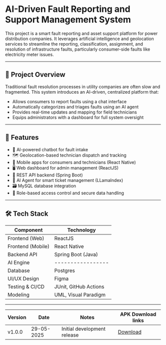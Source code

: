# AI-Driven Fault Reporting and Support Management System

This project is a smart fault reporting and asset support platform for power distribution companies. It leverages artificial intelligence and geolocation services to streamline the reporting, classification, assignment, and resolution of infrastructure faults, particularly consumer-side faults like electricity meter issues.

---

## 📌 Project Overview

Traditional fault resolution processes in utility companies are often slow and fragmented. This system introduces an AI-driven, centralized platform that:

- Allows consumers to report faults using a chat interface
- Automatically categorizes and triages faults using an AI agent
- Provides real-time updates and mapping for field technicians
- Equips administrators with a dashboard for full system oversight

---

## 🚀 Features

- 🤖 AI-powered chatbot for fault intake
- 🗺️ Geolocation-based technician dispatch and tracking
- 📱 Mobile apps for consumers and technicians (React Native)
- 🖥️ Web dashboard for admin management (ReactJS)
- 🔗 REST API backend (Spring Boot)
- 🧠 AI Agent for smart ticket management (LLamaIndex)
- 🗃️ MySQL database integration
- 🔐 Role-based access control and secure data handling

---

## 🛠️ Tech Stack

| Component           | Technology             |
|--------------------|------------------------|
| Frontend (Web)     | ReactJS                |
| Frontend (Mobile)  | React Native           |
| Backend API        | Spring Boot (Java)     |
| AI Engine          | -----------------             |
| Database           | Postgres                  |
| UI/UX Design       | Figma                  |
| Testing & CI/CD    | JUnit, GitHub Actions  |
| Modeling           | UML, Visual Paradigm   |

---

| Version | Date       | Notes                                  | APK Download links |
| ------- | ---------- | -------------------------------------- | ------------------ |
| v1.0.0  | 29-05-2025 | Initial development release            | [Download](https://expo.dev/artifacts/eas/rLvc4WksLQbxbHjoYUPt77.apk) |